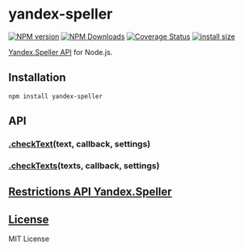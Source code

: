 yandex-speller
==============
[![NPM version](https://img.shields.io/npm/v/yandex-speller.svg)](https://www.npmjs.com/package/yandex-speller)
[![NPM Downloads](https://img.shields.io/npm/dm/yandex-speller.svg?style=flat)](https://www.npmjs.org/package/yandex-speller)
[![Coverage Status](https://img.shields.io/coveralls/hcodes/yandex-speller.svg)](https://coveralls.io/r/hcodes/yandex-speller)
[![install size](https://packagephobia.com/badge?p=yandex-speller)](https://packagephobia.com/result?p=yandex-speller)


[Yandex.Speller API](https://tech.yandex.ru/speller/doc/dg/concepts/api-overview-docpage/) for Node.js.

## Installation
`npm install yandex-speller`

## API

### [.checkText](./lib/yandex-speller.js#L14)(text, callback, settings)
### [.checkTexts](./lib/yandex-speller.js#L39)(texts, callback, settings)

## [Restrictions API Yandex.Speller](http://legal.yandex.ru/speller_api/)

## [License](./LICENSE.md)
MIT License
